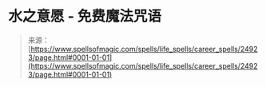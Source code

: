 <!--yml

category: 未分类

date: 2024-06-12 19:11:22

-->

# 水之意愿 - 免费魔法咒语

> 来源：[https://www.spellsofmagic.com/spells/life_spells/career_spells/24923/page.html#0001-01-01](https://www.spellsofmagic.com/spells/life_spells/career_spells/24923/page.html#0001-01-01)
